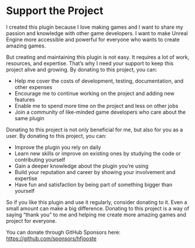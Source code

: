 # Support the Project

I created this plugin because I love making games and I want to share my passion and knowledge with other game developers. I want to make Unreal Engine more accessible and powerful for everyone who wants to create amazing games.

But creating and maintaining this plugin is not easy. It requires a lot of work, resources, and expertise. That’s why I need your support to keep this project alive and growing. By donating to this project, you can:

<ul>
    <li>Help me cover the costs of development, testing, documentation, and other expenses</li>
    <li>Encourage me to continue working on the project and adding new features</li>
    <li>Enable me to spend more time on the project and less on other jobs</li>
    <li>Join a community of like-minded game developers who care about the same plugin</li>
</ul>

Donating to this project is not only beneficial for me, but also for you as a user. By donating to this project, you can:
<ul>
    <li>Improve the plugin you rely on daily</li>
    <li>Learn new skills or improve on existing ones by studying the code or contributing yourself</li>
    <li>Gain a deeper knowledge about the plugin you’re using</li>
    <li>Build your reputation and career by showing your involvement and expertise</li>
    <li>Have fun and satisfaction by being part of something bigger than yourself</li>
</ul>

So if you like this plugin and use it regularly, consider donating to it. Even a small amount can make a big difference. Donating to this project is a way of saying “thank you” to me and helping me create more amazing games and project for everyone.

You can donate through GitHub Sponsors here: <a href="https://github.com/sponsors/hfjooste" target="_blank">https://github.com/sponsors/hfjooste</a>